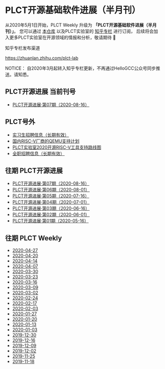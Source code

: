 # PLCT开源基础软件进展（半月刊）

从2020年5月1日开始，PLCT Weekly 升级为 **「PLCT开源基础软件进展（半月刊）」**。
您可以通过 [本仓库](https://github.com/isrc-cas/plct-weekly)
以及PLCT实验室的 [知乎专栏](https://zhuanlan.zhihu.com/plct-lab) 进行订阅，
后续将会加入更多PLCT实验室在开源领域的情报和分析，敬请期待 🎉

知乎专栏发布渠道

https://zhuanlan.zhihu.com/plct-lab

NOTICE：
自2020年3月起转入知乎专栏更新，不再通过HelloGCC公众号同步推送。请知悉。

## PLCT开源进展 当前刊号

- [PLCT开源进展·第07期（2020-08-16）](2020-08-16.md)

## PLCT号外
- [实习生招聘信息（长期有效）](interns.md)
- [国内RISC-V厂商的QEMU支持计划](PLCT-QEMU-Support-Project-for-Domestic-RV-Vendors.md)
- [PLCT实验室2020开源RISC-V工具支持路线图](RISCV-Roadmap-2020.md)
- [全职招聘信息（长期有效）](Jobs.md)

## 往期 PLCT开源进展

- [PLCT开源进展·第07期（2020-08-16）](2020-08-16.md)
- [PLCT开源进展·第06期（2020-08-01）](2020-08-01.md)
- [PLCT开源进展·第05期（2020-07-16）](2020-07-16.md)
- [PLCT开源进展·第04期（2020-07-01）](2020-07-01.md)
- [PLCT开源进展·第03期（2020-06-16）](2020-06-16.md)
- [PLCT开源进展·第02期（2020-06-01）](2020-06-01.md)
- [PLCT开源进展·第01期（2020-05-16）](2020-05-16.md)

## 往期 PLCT Weekly

- [2020-04-27](2020-04-27.md)
- [2020-04-20](2020-04-20.md)
- [2020-04-14](2020-04-14.md)
- [2020-04-07](2020-04-07.md)
- [2020-03-30](2020-03-30.md)
- [2020-03-23](2020-03-23.md)
- [2020-03-16](2020-03-16.md)
- [2020-03-09](2020-03-09.md)
- [2020-03-02](2020-03-02.md)
- [2020-02-24](2020-02-24.md)
- [2020-02-17](2020-02-17.md)
- [2020-02-03](2020-02-03.md)
- [2020-01-27](2020-01-27.md)
- [2020-01-20](2020-01-20.md)
- [2020-01-13](2020-01-13.md)
- [2020-01-03](2020-01-03.md)
- [2019-12-30](2019-12-30.md)
- [2019-12-16](2019-12-16.md)
- [2019-12-09](2019-12-09.md)
- [2019-12-02](2019-12-02.md)
- [2019-11-25](2019-11-25.md)
- [2019-11-18](2019-11-18.md)
